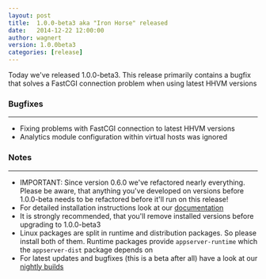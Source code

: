 ```yaml
---
layout: post
title:  1.0.0-beta3 aka "Iron Horse" released
date:   2014-12-22 12:00:00
author: wagnert
version: 1.0.0beta3
categories: [release]
---
```


Today we've released 1.0.0-beta3. This release primarily contains a bugfix that solves a FastCGI connection problem
when using latest HHVM versions

### Bugfixes
***

* Fixing problems with FastCGI connection to latest HHVM versions
* Analytics module configuration within virtual hosts was ignored

### Notes
***

* IMPORTANT: Since version 0.6.0 we've refactored nearly everything. Please be aware, that anything you've developed on versions before 1.0.0-beta needs to be refactored before it'll run on this release!
* For detailed installation instructions look at our [documentation](<{{ "/documentation/installation.html" | prepend: site.baseurl }}>)
* It is strongly recommended, that you'll remove installed versions before upgrading to 1.0.0-beta3
* Linux packages are split in runtime and distribution packages. So please install both of them. Runtime packages provide `appserver-runtime` which the `appserver-dist` package depends on
* For latest updates and bugfixes (this is a beta after all) have a look at our [nightly builds](http://builds.appserver.io)
